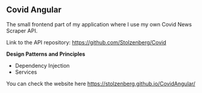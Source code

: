 ## Covid Angular

The small frontend part of my application where I use my own Covid News Scraper API. 

Link to the API repository: https://github.com/Stolzenberg/Covid

**Design Patterns and Principles**
- Dependency Injection
- Services

You can check the website here https://stolzenberg.github.io/CovidAngular/
